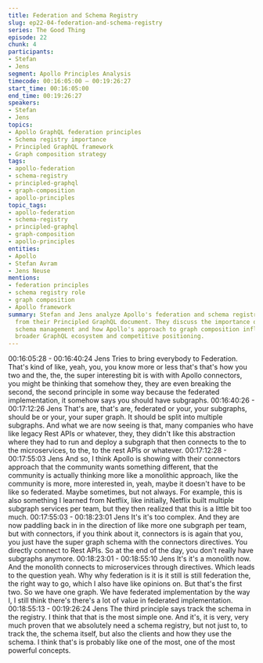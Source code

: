 ```yaml
---
title: Federation and Schema Registry
slug: ep22-04-federation-and-schema-registry
series: The Good Thing
episode: 22
chunk: 4
participants:
- Stefan
- Jens
segment: Apollo Principles Analysis
timecode: 00:16:05:00 – 00:19:26:27
start_time: 00:16:05:00
end_time: 00:19:26:27
speakers:
- Stefan
- Jens
topics:
- Apollo GraphQL federation principles
- Schema registry importance
- Principled GraphQL framework
- Graph composition strategy
tags:
- apollo-federation
- schema-registry
- principled-graphql
- graph-composition
- apollo-principles
topic_tags:
- apollo-federation
- schema-registry
- principled-graphql
- graph-composition
- apollo-principles
entities:
- Apollo
- Stefan Avram
- Jens Neuse
mentions:
- federation principles
- schema registry role
- graph composition
- Apollo framework
summary: Stefan and Jens analyze Apollo's federation and schema registry principles
  from their Principled GraphQL document. They discuss the importance of centralized
  schema management and how Apollo's approach to graph composition influences the
  broader GraphQL ecosystem and competitive positioning.
---
```


00:16:05:28 - 00:16:40:24
Jens
Tries to bring everybody to Federation. That's kind of like, yeah, you, you know more or less
that's that's how you two and the, the, the super interesting bit is with with Apollo connectors,
you might be thinking that somehow they, they are even breaking the second, the second
principle in some way because the federated implementation, it somehow says you should have
subgraphs.
00:16:40:26 - 00:17:12:26
Jens
That's are, that's are, federated or your, your subgraphs, should be or your, your super graph. It
should be split into multiple subgraphs. And what we are now seeing is that, many companies
who have like legacy Rest APIs or whatever, they, they didn't like this abstraction where they
had to run and deploy a subgraph that then connects to the to the microservices, to the, to the
rest APIs or whatever.
00:17:12:28 - 00:17:55:03
Jens
And so, I think Apollo is showing with their connectors approach that the community wants
something different, that the community is actually thinking more like a monolithic approach, like
the community is more, more interested in, yeah, maybe it doesn't have to be like so federated.
Maybe sometimes, but not always. For example, this is also something I learned from Netflix,
like initially, Netflix built multiple subgraph services per team, but they then realized that this is a
little bit too much.
00:17:55:03 - 00:18:23:01
Jens
It's it's too complex. And they are now paddling back in in the direction of like more one
subgraph per team, but with connectors, if you think about it, connectors is is again that you,
you just have the super graph schema with the connectors directives. You directly connect to
Rest APIs. So at the end of the day, you don't really have subgraphs anymore.
00:18:23:01 - 00:18:55:10
Jens
It's it's a monolith now. And the monolith connects to microservices through directives. Which
leads to the question yeah. Why why federation is it is it still is still federation the, the right way
to go, which I also have like opinions on. But that's the first two. So we have one graph. We
have federated implementation by the way I, I still think there's there's a lot of value in federated
implementation.
00:18:55:13 - 00:19:26:24
Jens
The third principle says track the schema in the registry. I think that that is the most simple one.
And it's, it is very, very much proven that we absolutely need a schema registry, but not just to,
to track the, the schema itself, but also the clients and how they use the schema. I think that's is
probably like one of the most, one of the most powerful concepts.